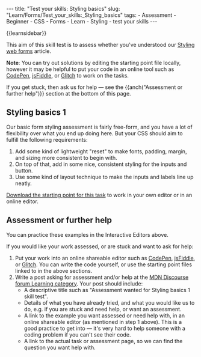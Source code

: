 --- title: "Test your skills: Styling basics" slug: "Learn/Forms/Test\_your\_skills:\_Styling\_basics" tags: - Assessment - Beginner - CSS - Forms - Learn - Styling - test your skills ---

{{learnsidebar}}

This aim of this skill test is to assess whether you've understood our [Styling web forms](/en-US/docs/Learn/Forms/Styling_web_forms) article.

**Note**: You can try out solutions by editing the starting point file locally, however it may be helpful to put your code in an online tool such as [CodePen](https://codepen.io/), [jsFiddle](https://jsfiddle.net/), or [Glitch](https://glitch.com/) to work on the tasks.  
  
If you get stuck, then ask us for help — see the {{anch("Assessment or further help")}} section at the bottom of this page.

Styling basics 1
----------------

Our basic form styling assessment is fairly free-form, and you have a lot of flexibility over what you end up doing here. But your CSS should aim to fulfill the following requirements:

1.  Add some kind of lightweight "reset" to make fonts, padding, margin, and sizing more consistent to begin with.
2.  On top of that, add in some nice, consistent styling for the inputs and button.
3.  Use some kind of layout technique to make the inputs and labels line up neatly.

[Download the starting point for this task](https://github.com/mdn/learning-area/blob/master/html/forms/tasks/styling-basics/styling-basics1-download.html) to work in your own editor or in an online editor.

Assessment or further help
--------------------------

You can practice these examples in the Interactive Editors above.

If you would like your work assessed, or are stuck and want to ask for help:

1.  Put your work into an online shareable editor such as [CodePen](https://codepen.io/), [jsFiddle](https://jsfiddle.net/), or [Glitch](https://glitch.com/). You can write the code yourself, or use the starting point files linked to in the above sections.
2.  Write a post asking for assessment and/or help at the <a href="https://discourse.mozilla.org/c/mdn/learn" class="external external-icon">MDN Discourse forum Learning category</a>. Your post should include:
    -   A descriptive title such as "Assessment wanted for Styling basics 1 skill test".
    -   Details of what you have already tried, and what you would like us to do, e.g. if you are stuck and need help, or want an assessment.
    -   A link to the example you want assessed or need help with, in an online shareable editor (as mentioned in step 1 above). This is a good practice to get into — it's very hard to help someone with a coding problem if you can't see their code.
    -   A link to the actual task or assessment page, so we can find the question you want help with.
